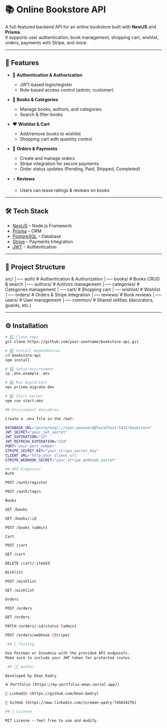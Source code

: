 # 📚 Online Bookstore API  

A full-featured backend API for an online bookstore built with **NestJS** and **Prisma**.  
It supports user authentication, book management, shopping cart, wishlist, orders, payments with Stripe, and more.  

---

## 🚀 Features  

- 🔑 **Authentication & Authorization**  
  - JWT-based login/register  
  - Role-based access control (admin, customer)  

- 📖 **Books & Categories**  
  - Manage books, authors, and categories  
  - Search & filter books  

- ❤️ **Wishlist & Cart**  
  - Add/remove books to wishlist  
  - Shopping cart with quantity control  

- 🛒 **Orders & Payments**  
  - Create and manage orders  
  - Stripe integration for secure payments  
  - Order status updates (Pending, Paid, Shipped, Completed)  

- ⭐ **Reviews**  
  - Users can leave ratings & reviews on books
 
    


---

## 🛠 Tech Stack  

- [NestJS](https://nestjs.com/) – Node.js Framework  
- [Prisma](https://www.prisma.io/) – ORM  
- [PostgreSQL](https://www.postgresql.org/) – Database  
- [Stripe](https://stripe.com/) – Payments Integration  
- [JWT](https://jwt.io/) – Authentication  

---

## 📂 Project Structure  

src/
│── auth/ # Authentication & Authorization
│── books/ # Books CRUD & search
│── authors/ # Authors management
│── categories/ # Categories management
│── cart/ # Shopping cart
│── wishlist/ # Wishlist
│── orders/ # Orders & Stripe integration
│── reviews/ # Book reviews
│── users/ # User management
│── common/ # Shared utilities (decorators, guards, etc.)


---

## ⚙️ Installation  

```bash
# 1️⃣ Clone repo
git clone https://github.com/your-username/bookstore-api.git

# 2️⃣ Install dependencies
cd bookstore-api
npm install

# 3️⃣ Setup environment
cp .env.example .env

# 4️⃣ Run migrations
npx prisma migrate dev

# 5️⃣ Start server
npm run start:dev

## Environment Variables

Create a .env file in the root:

DATABASE_URL="postgresql://user:password@localhost:5432/bookstore"
JWT_SECRET="your_jwt_secret"
JWT_EXPIRATION="1d"
JWT_REFRESH_EXPIRATION="21d"
PORT='your_port_number'
STRIPE_SECRET_KEY="your_stripe_secret_key"
CLIENT_URL='http:your_client_url'
STRIPE_WEBHOOK_SECRET="your_stripe_webhook_secret"

## API Endpoints
Auth

POST /auth/register

POST /auth/login

Books

GET /books

GET /books/:id

POST /books (admin)

Cart

POST /cart

GET /cart

DELETE /cart/:itemId

Wishlist

POST /wishlist

GET /wishlist

Orders

POST /orders

GET /orders

PATCH /orders/:id/status (admin)

POST /orders/webhook (Stripe)

 ## 🧪 Testing

Use Postman or Insomnia with the provided API endpoints.
Make sure to include your JWT token for protected routes.

 ## 👨‍💻 Author

Developed by Eman Kadry

🌐 Portfolio (https://my-portfolio-eman.vercel.app/)

💼 LinkedIn (https://github.com/Eman-Qadry)

🐙 GitHub (https://www.linkedin.com/in/eman-qadry-74581427b)

## 📜 License

MIT License – feel free to use and modify.
